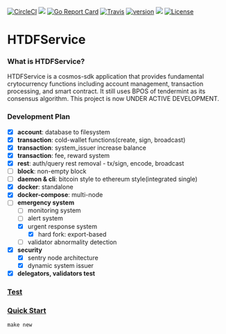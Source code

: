 [![CircleCI](https://circleci.com/gh/orientwalt/htdf/tree/master.svg?style=shield)](https://circleci.com/gh/orientwalt/htdf/tree/master)
[![](https://godoc.org/github.com/orientwalt/htdf?status.svg)](http://godoc.org/github.com/orientwalt/htdf) [![Go Report Card](https://goreportcard.com/badge/github.com/orientwalt/htdf)](https://goreportcard.com/report/github.com/orientwalt/htdf)
[![Travis](https://travis-ci.org/orientwalt/htdf.svg?branch=master)](https://travis-ci.org/orientwalt/htdf)
[![version](https://img.shields.io/github/tag/orientwalt/htdf.svg)](https://github.com/orientwalt/htdf/releases/latest)
[![](https://tokei.rs/b1/github/orientwalt/htdf?category=lines)](https://github.com/orientwalt/htdf)
[![License](https://img.shields.io/badge/License-Apache%202.0-green.svg)](https://opensource.org/licenses/Apache-2.0)

# HTDFService
### What is HTDFService?
   HTDFService is a cosmos-sdk application that provides fundamental crytocurrency functions including account management, transaction processing, and smart contract. It still uses BPOS of tendermint as its consensus algorithm. This project is now UNDER ACTIVE DEVELOPMENT.
   
### Development Plan
  * [x] **account**: database to filesystem
  * [x] **transaction**: cold-wallet functions(create, sign, broadcast)
  * [x] **transaction**: system_issuer increase balance 
  * [x] **transaction**: fee, reward system
  * [x] **rest**: auth/query rest removal - tx/sign, encode, broadcast
  * [ ] **block**: non-empty block
  * [ ] **daemon & cli**: bitcoin style to ethereum style(integrated single)
  * [x] **docker**: standalone
  * [x] **docker-compose**: multi-node
  * [ ] **emergency system**
    * [ ] monitoring system
    * [ ] alert system
    * [x] urgent response system
      * [x] hard fork: export-based
    * [ ] validator abnormality detection
  * [x] **security**
    * [x] sentry node architecture
    * [x] dynamic system issuer
  * [x] **delegators, validators test**
### [Test](https://github.com/orientwalt/htdf/blob/master/tests/plan.md)
### [Quick Start](https://github.com/orientwalt/htdf/blob/master/docs/build%20%26%20run.md)
```
make new
```
